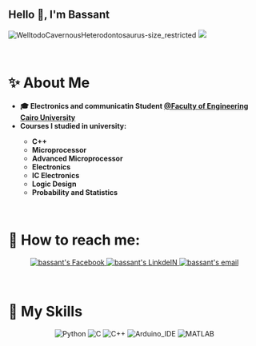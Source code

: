 <!-- Hello 👋, I'm Bassant -->
## Hello 👋, I'm Bassant
![WelltodoCavernousHeterodontosaurus-size_restricted](https://user-images.githubusercontent.com/104600321/209235565-cde9751a-e864-45f5-9e0a-0781e8e90a9f.gif)
![](https://github.com/BassantAhmedElbakry/https://user-images.githubusercontent.com/104600321/209235565-cde9751a-e864-45f5-9e0a-0781e8e90a9f.gif)

<!-- ✨ABOUT ME -->
<br>

# ✨ About Me
<ul>
 <li><strong>🎓 Electronics and communicatin Student <a href="http://eng.cu.edu.eg/ar/">@Faculty of Engineering Cairo University</a></strong></li>
 <li><strong>Courses I studied in university: 
   <ul>
      <li>C++</li>
      <li>Microprocessor</li>
      <li>Advanced Microprocessor</li>
      <li>Electronics</li>
      <li>IC Electronics</li>
      <li>Logic Design </li>
      <li>Probability and Statistics</li>
   </ul>
   </strong></li>
</ul>

<br>

# 💬 How to reach me:

<div align="center">
  <a href="https://www.facebook.com/bosy.bosy.3591">
  <img alt="bassant's Facebook" src="https://img.shields.io/badge/Facebook-1877F2?style=for-the-badge&logo=facebook&logoColor=white" 
       draggable="false" />
  </a>

  <a href="https://www.linkedin.com/in/bassant-ahmed-elbakry-57662921b">
    <img alt="bassant's LinkdeIN" src="https://img.shields.io/badge/LinkedIn-0077B5?style=for-the-badge&logo=linkedin&logoColor=white"
         draggable="false" />
  </a>

  <a href="mailto:bassant.elsaid01@eng-st.cu.edu.eg">
    <img alt="bassant's email" src="https://img.shields.io/badge/Gmail-D14836?style=for-the-badge&logo=gmail&logoColor=white" 
          draggable="false" />
  </a>
</div>
<br><br>

# 🤹 My Skills

<div align="center">
 
  <img title="Python" src="https://img.shields.io/badge/Python-14354C?style=for-the-badge&logo=python&logoColor=white">
  <img title="C" src="https://img.shields.io/badge/C-00599C?style=for-the-badge&logo=c&logoColor=white">
  <img title="C++" src="https://img.shields.io/badge/C%2B%2B-00599C?style=for-the-badge&logo=c%2B%2B&logoColor=white">
  <img title="Arduino_IDE" src="https://img.shields.io/badge/Arduino_IDE-00979D?style=for-the-badge&logo=arduino&logoColor=white">
  <img title="MATLAB" src="https://img.shields.io/badge/MATLAB-00979D?style=for-the-badge&logo=matlab&logoColor=white">

 </div>
<br>

<!--
**BassantAhmedElbakry/BassantAhmedElbakry** is a ✨ _special_ ✨ repository because its `README.md` (this file) appears on your GitHub profile.

Here are some ideas to get you started:

- 🔭 I’m currently working on ...
- 🌱 I’m currently learning ...
- 👯 I’m looking to collaborate on ...
- 🤔 I’m looking for help with ...
- 💬 Ask me about ...
- 📫 How to reach me: ...
- 😄 Pronouns: ...
- ⚡ Fun fact: ...
-->
